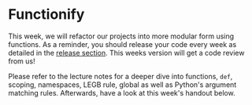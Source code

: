 # Functionify

This week, we will refactor our projects into more modular form using functions. As a reminder, you should release your code every week as detailed in the [release section](release_notes.md). This weeks version will get a code review from us!

Please refer to the lecture notes for a deeper dive into functions, `def`, scoping, namespaces, LEGB rule, global as well as Python's argument matching rules. Afterwards, have a look at this week's handout below.

<object data="../week5/week5.pdf" type="application/pdf" width="100%" height="900px"></object>
